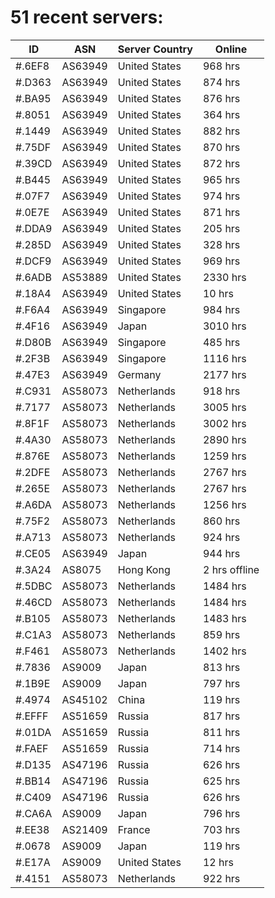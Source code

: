 # 51 recent servers:

| ID | ASN | Server Country | Online |
| ------ | ------ | ------ | ------ |
| #.6EF8 | AS63949 | United States | 968 hrs |
| #.D363 | AS63949 | United States | 874 hrs |
| #.BA95 | AS63949 | United States | 876 hrs |
| #.8051 | AS63949 | United States | 364 hrs |
| #.1449 | AS63949 | United States | 882 hrs |
| #.75DF | AS63949 | United States | 870 hrs |
| #.39CD | AS63949 | United States | 872 hrs |
| #.B445 | AS63949 | United States | 965 hrs |
| #.07F7 | AS63949 | United States | 974 hrs |
| #.0E7E | AS63949 | United States | 871 hrs |
| #.DDA9 | AS63949 | United States | 205 hrs |
| #.285D | AS63949 | United States | 328 hrs |
| #.DCF9 | AS63949 | United States | 969 hrs |
| #.6ADB | AS53889 | United States | 2330 hrs |
| #.18A4 | AS63949 | United States | 10 hrs |
| #.F6A4 | AS63949 | Singapore | 984 hrs |
| #.4F16 | AS63949 | Japan | 3010 hrs |
| #.D80B | AS63949 | Singapore | 485 hrs |
| #.2F3B | AS63949 | Singapore | 1116 hrs |
| #.47E3 | AS63949 | Germany | 2177 hrs |
| #.C931 | AS58073 | Netherlands | 918 hrs |
| #.7177 | AS58073 | Netherlands | 3005 hrs |
| #.8F1F | AS58073 | Netherlands | 3002 hrs |
| #.4A30 | AS58073 | Netherlands | 2890 hrs |
| #.876E | AS58073 | Netherlands | 1259 hrs |
| #.2DFE | AS58073 | Netherlands | 2767 hrs |
| #.265E | AS58073 | Netherlands | 2767 hrs |
| #.A6DA | AS58073 | Netherlands | 1256 hrs |
| #.75F2 | AS58073 | Netherlands | 860 hrs |
| #.A713 | AS58073 | Netherlands | 924 hrs |
| #.CE05 | AS63949 | Japan | 944 hrs |
| #.3A24 | AS8075 | Hong Kong | 2 hrs offline |
| #.5DBC | AS58073 | Netherlands | 1484 hrs |
| #.46CD | AS58073 | Netherlands | 1484 hrs |
| #.B105 | AS58073 | Netherlands | 1483 hrs |
| #.C1A3 | AS58073 | Netherlands | 859 hrs |
| #.F461 | AS58073 | Netherlands | 1402 hrs |
| #.7836 | AS9009 | Japan | 813 hrs |
| #.1B9E | AS9009 | Japan | 797 hrs |
| #.4974 | AS45102 | China | 119 hrs |
| #.EFFF | AS51659 | Russia | 817 hrs |
| #.01DA | AS51659 | Russia | 811 hrs |
| #.FAEF | AS51659 | Russia | 714 hrs |
| #.D135 | AS47196 | Russia | 626 hrs |
| #.BB14 | AS47196 | Russia | 625 hrs |
| #.C409 | AS47196 | Russia | 626 hrs |
| #.CA6A | AS9009 | Japan | 796 hrs |
| #.EE38 | AS21409 | France | 703 hrs |
| #.0678 | AS9009 | Japan | 119 hrs |
| #.E17A | AS9009 | United States | 12 hrs |
| #.4151 | AS58073 | Netherlands | 922 hrs |

